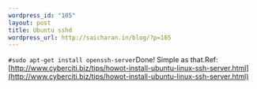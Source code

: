 ```yaml
--- 
wordpress_id: "105"
layout: post
title: Ubuntu sshd
wordpress_url: http://saicharan.in/blog/?p=105
---
```

``#sudo apt-get install openssh-server``Done! Simple as that.Ref: [http://www.cyberciti.biz/tips/howot-install-ubuntu-linux-ssh-server.html](http://www.cyberciti.biz/tips/howot-install-ubuntu-linux-ssh-server.html)
